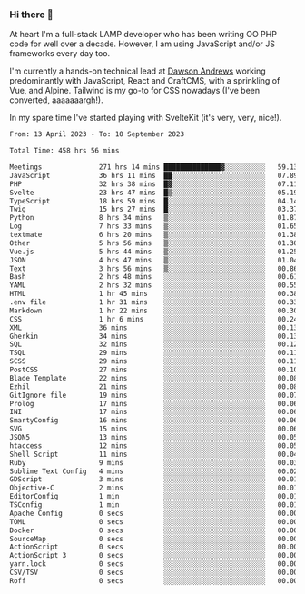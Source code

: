 ### Hi there 👋

<!--
**JamesNock/JamesNock** is a ✨ _special_ ✨ repository because its `README.md` (this file) appears on your GitHub profile.

Here are some ideas to get you started:

- 🔭 I’m currently working on ...
- 🌱 I’m currently learning ...
- 👯 I’m looking to collaborate on ...
- 🤔 I’m looking for help with ...
- 💬 Ask me about ...
- 📫 How to reach me: ...
- 😄 Pronouns: ...
- ⚡ Fun fact: ...
-->
At heart I'm a full-stack LAMP developer who has been writing OO PHP code for well over a decade. However, I am using JavaScript and/or JS frameworks every day too.

I'm currently a hands-on technical lead at [Dawson Andrews](https://www.dawsonandrews.com/) working predominantly with JavaScript, React and CraftCMS, with a sprinkling of Vue, and Alpine. Tailwind is my go-to for CSS nowadays (I've been converted, aaaaaaargh!).

In my spare time I've started playing with SvelteKit (it's very, very, nice!).

<!--START_SECTION:waka-->

```txt
From: 13 April 2023 - To: 10 September 2023

Total Time: 458 hrs 56 mins

Meetings              271 hrs 14 mins ██████████████▓░░░░░░░░░░   59.13 %
JavaScript            36 hrs 11 mins  ██░░░░░░░░░░░░░░░░░░░░░░░   07.89 %
PHP                   32 hrs 38 mins  █▓░░░░░░░░░░░░░░░░░░░░░░░   07.11 %
Svelte                23 hrs 47 mins  █▒░░░░░░░░░░░░░░░░░░░░░░░   05.19 %
TypeScript            18 hrs 59 mins  █░░░░░░░░░░░░░░░░░░░░░░░░   04.14 %
Twig                  15 hrs 27 mins  █░░░░░░░░░░░░░░░░░░░░░░░░   03.37 %
Python                8 hrs 34 mins   ▒░░░░░░░░░░░░░░░░░░░░░░░░   01.87 %
Log                   7 hrs 33 mins   ▒░░░░░░░░░░░░░░░░░░░░░░░░   01.65 %
textmate              6 hrs 20 mins   ▒░░░░░░░░░░░░░░░░░░░░░░░░   01.38 %
Other                 5 hrs 56 mins   ▒░░░░░░░░░░░░░░░░░░░░░░░░   01.30 %
Vue.js                5 hrs 44 mins   ▒░░░░░░░░░░░░░░░░░░░░░░░░   01.25 %
JSON                  4 hrs 47 mins   ▒░░░░░░░░░░░░░░░░░░░░░░░░   01.04 %
Text                  3 hrs 56 mins   ▒░░░░░░░░░░░░░░░░░░░░░░░░   00.86 %
Bash                  2 hrs 48 mins   ░░░░░░░░░░░░░░░░░░░░░░░░░   00.61 %
YAML                  2 hrs 32 mins   ░░░░░░░░░░░░░░░░░░░░░░░░░   00.55 %
HTML                  1 hr 45 mins    ░░░░░░░░░░░░░░░░░░░░░░░░░   00.38 %
.env file             1 hr 31 mins    ░░░░░░░░░░░░░░░░░░░░░░░░░   00.33 %
Markdown              1 hr 22 mins    ░░░░░░░░░░░░░░░░░░░░░░░░░   00.30 %
CSS                   1 hr 6 mins     ░░░░░░░░░░░░░░░░░░░░░░░░░   00.24 %
XML                   36 mins         ░░░░░░░░░░░░░░░░░░░░░░░░░   00.13 %
Gherkin               34 mins         ░░░░░░░░░░░░░░░░░░░░░░░░░   00.13 %
SQL                   32 mins         ░░░░░░░░░░░░░░░░░░░░░░░░░   00.12 %
TSQL                  29 mins         ░░░░░░░░░░░░░░░░░░░░░░░░░   00.11 %
SCSS                  29 mins         ░░░░░░░░░░░░░░░░░░░░░░░░░   00.11 %
PostCSS               27 mins         ░░░░░░░░░░░░░░░░░░░░░░░░░   00.10 %
Blade Template        22 mins         ░░░░░░░░░░░░░░░░░░░░░░░░░   00.08 %
Ezhil                 21 mins         ░░░░░░░░░░░░░░░░░░░░░░░░░   00.08 %
GitIgnore file        19 mins         ░░░░░░░░░░░░░░░░░░░░░░░░░   00.07 %
Prolog                17 mins         ░░░░░░░░░░░░░░░░░░░░░░░░░   00.06 %
INI                   17 mins         ░░░░░░░░░░░░░░░░░░░░░░░░░   00.06 %
SmartyConfig          16 mins         ░░░░░░░░░░░░░░░░░░░░░░░░░   00.06 %
SVG                   15 mins         ░░░░░░░░░░░░░░░░░░░░░░░░░   00.06 %
JSON5                 13 mins         ░░░░░░░░░░░░░░░░░░░░░░░░░   00.05 %
htaccess              12 mins         ░░░░░░░░░░░░░░░░░░░░░░░░░   00.05 %
Shell Script          11 mins         ░░░░░░░░░░░░░░░░░░░░░░░░░   00.04 %
Ruby                  9 mins          ░░░░░░░░░░░░░░░░░░░░░░░░░   00.03 %
Sublime Text Config   4 mins          ░░░░░░░░░░░░░░░░░░░░░░░░░   00.02 %
GDScript              3 mins          ░░░░░░░░░░░░░░░░░░░░░░░░░   00.01 %
Objective-C           2 mins          ░░░░░░░░░░░░░░░░░░░░░░░░░   00.01 %
EditorConfig          1 min           ░░░░░░░░░░░░░░░░░░░░░░░░░   00.01 %
TSConfig              1 min           ░░░░░░░░░░░░░░░░░░░░░░░░░   00.01 %
Apache Config         0 secs          ░░░░░░░░░░░░░░░░░░░░░░░░░   00.00 %
TOML                  0 secs          ░░░░░░░░░░░░░░░░░░░░░░░░░   00.00 %
Docker                0 secs          ░░░░░░░░░░░░░░░░░░░░░░░░░   00.00 %
SourceMap             0 secs          ░░░░░░░░░░░░░░░░░░░░░░░░░   00.00 %
ActionScript          0 secs          ░░░░░░░░░░░░░░░░░░░░░░░░░   00.00 %
ActionScript 3        0 secs          ░░░░░░░░░░░░░░░░░░░░░░░░░   00.00 %
yarn.lock             0 secs          ░░░░░░░░░░░░░░░░░░░░░░░░░   00.00 %
CSV/TSV               0 secs          ░░░░░░░░░░░░░░░░░░░░░░░░░   00.00 %
Roff                  0 secs          ░░░░░░░░░░░░░░░░░░░░░░░░░   00.00 %
```

<!--END_SECTION:waka-->
